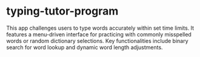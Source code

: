 # typing-tutor-program
This app challenges users to type words accurately within set time limits. It features a menu-driven interface for practicing with commonly misspelled words or random dictionary selections. Key functionalities include binary search for word lookup and dynamic word length adjustments.
